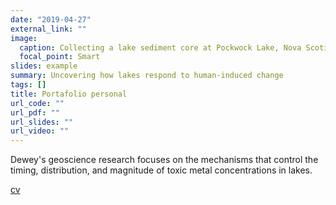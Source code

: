 ```yaml
---
date: "2019-04-27"
external_link: ""
image:
  caption: Collecting a lake sediment core at Pockwock Lake, Nova Scotia.
  focal_point: Smart
slides: example
summary: Uncovering how lakes respond to human-induced change
tags: []
title: Portafolio personal
url_code: ""
url_pdf: ""
url_slides: ""
url_video: ""
---
```


Dewey's geoscience research focuses on the mechanisms that control the timing, distribution, and magnitude of toxic metal concentrations in lakes.

[cv](https://barja8.github.io/myCv/myCV.html)